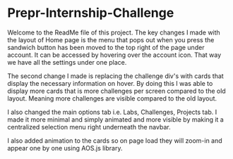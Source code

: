 # Prepr-Internship-Challenge

Welcome to the ReadMe file of this project. 
The key changes I made with the layout of Home page is the menu that pops out when you press the sandwich button has been moved to the 
top right of the page under account. It can be accessed by hovering over the account icon. That way we have all the settings under one 
place.

The second change I made is replacing the challenge div's with cards that display the necessary information on hover. By doing this I was
able to display more cards that is more challenges per screen compared to the old layout. Meaning more challenges are visible compared to the old layout.

I also changed the main options tab i.e. Labs, Challenges, Projects tab. I made it more minimal and simply animated and more visible by making it a centralized selection menu right underneath the navbar.


I also added animation to the cards so on page load they will zoom-in and appear one by one using AOS.js library.
